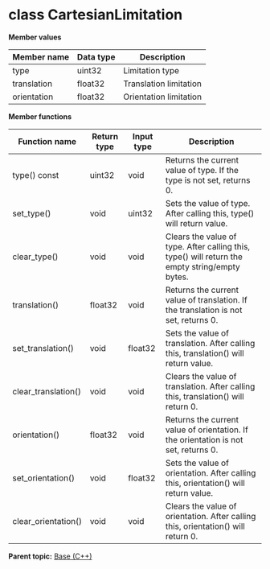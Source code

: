 # class CartesianLimitation

 **Member values** 

|Member name|Data type|Description|
|-----------|---------|-----------|
|type|uint32|Limitation type|
|translation|float32|Translation limitation|
|orientation|float32|Orientation limitation|

 **Member functions** 

|Function name|Return type|Input type|Description|
|-------------|-----------|----------|-----------|
|type\(\) const|uint32|void|Returns the current value of type. If the type is not set, returns 0.|
|set\_type\(\)|void|uint32|Sets the value of type. After calling this, type\(\) will return value.|
|clear\_type\(\)|void|void|Clears the value of type. After calling this, type\(\) will return the empty string/empty bytes.|
|translation\(\)|float32|void|Returns the current value of translation. If the translation is not set, returns 0.|
|set\_translation\(\)|void|float32|Sets the value of translation. After calling this, translation\(\) will return value.|
|clear\_translation\(\)|void|void|Clears the value of translation. After calling this, translation\(\) will return 0.|
|orientation\(\)|float32|void|Returns the current value of orientation. If the orientation is not set, returns 0.|
|set\_orientation\(\)|void|float32|Sets the value of orientation. After calling this, orientation\(\) will return value.|
|clear\_orientation\(\)|void|void|Clears the value of orientation. After calling this, orientation\(\) will return 0.|

**Parent topic:** [Base \(C++\)](../../summary_pages/Base.md)


